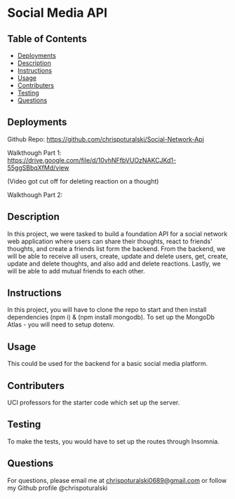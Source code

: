 # Social Media API

## Table of Contents

- [Deployments](#deployments)
- [Description](#description)
- [Instructions](#instructions)
- [Usage](#usage)
- [Contributers](#contributers)
- [Testing](#testing)
- [Questions](#questions)

## Deployments

Github Repo: https://github.com/chrispoturalski/Social-Network-Api

Walkthough Part 1: https://drive.google.com/file/d/10vhNFfbVUOzNAKCJKd1-55ggSBbqXfMd/view

(Video got cut off for deleting reaction on a thought)

Walkthough Part 2: 

## Description

In this project, we were tasked to build a foundation API for a social network web application where users can share
their thoughts, react to friends' thoughts, and create a friends list form the backend. From the backend, we will be able to receive all users, create, update and delete users, get, create, update and delete thoughts, and also add and delete reactions. Lastly, we will be able to add mutual friends to each other.


## Instructions

In this project, you will have to clone the repo to start and then install dependencies (npm i) & (npm install mongodb). To set up the MongoDb Atlas - you will need to setup dotenv.


## Usage

This could be used for the backend for a basic social media platform.

## Contributers

UCI professors for the starter code which set up the server.

## Testing

To make the tests, you would have to set up the routes through Insomnia.

## Questions

For questions, please email me at chrispoturalski0689@gmail.com or follow my Github profile @chrispoturalski